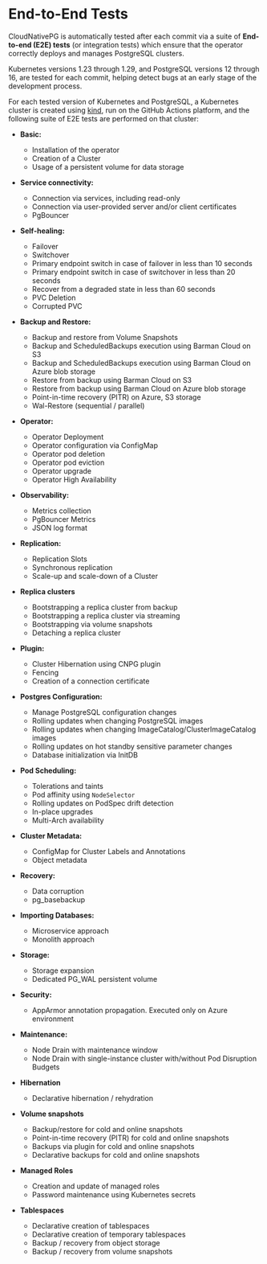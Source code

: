 # End-to-End Tests

CloudNativePG is automatically tested after each
commit via a suite of **End-to-end (E2E) tests** (or integration tests)
which ensure that the operator correctly deploys and manages PostgreSQL
clusters.

Kubernetes versions 1.23 through 1.29, and PostgreSQL versions 12 through 16,
are tested for each commit, helping detect bugs at an early stage of the
development process.

For each tested version of Kubernetes and PostgreSQL, a Kubernetes
cluster is created using [kind](https://kind.sigs.k8s.io/), run on the GitHub
Actions platform,
and the following suite of E2E tests are performed on that cluster:

* **Basic:**
     * Installation of the operator
     * Creation of a Cluster
     * Usage of a persistent volume for data storage

* **Service connectivity:**
     * Connection via services, including read-only
     * Connection via user-provided server and/or client certificates
     * PgBouncer

* **Self-healing:**
     * Failover
     * Switchover
     * Primary endpoint switch in case of failover in less than 10 seconds
     * Primary endpoint switch in case of switchover in less than 20 seconds
     * Recover from a degraded state in less than 60 seconds
     * PVC Deletion
     * Corrupted PVC

* **Backup and Restore:**
     * Backup and restore from Volume Snapshots
     * Backup and ScheduledBackups execution using Barman Cloud on S3
     * Backup and ScheduledBackups execution using Barman Cloud on Azure
    blob storage
     * Restore from backup using Barman Cloud on S3
     * Restore from backup using Barman Cloud on Azure blob storage
     * Point-in-time recovery (PITR) on Azure, S3 storage
     * Wal-Restore (sequential / parallel)

* **Operator:**
     * Operator Deployment
     * Operator configuration via ConfigMap
     * Operator pod deletion
     * Operator pod eviction
     * Operator upgrade
     * Operator High Availability

* **Observability:**
     * Metrics collection
     * PgBouncer Metrics
     * JSON log format

* **Replication:**
     * Replication Slots
     * Synchronous replication
     * Scale-up and scale-down of a Cluster

* **Replica clusters**
     * Bootstrapping a replica cluster from backup
     * Bootstrapping a replica cluster via streaming
     * Bootstrapping via volume snapshots
     * Detaching a replica cluster

* **Plugin:**
     * Cluster Hibernation using CNPG plugin
     * Fencing
     * Creation of a connection certificate

* **Postgres Configuration:**
     * Manage PostgreSQL configuration changes
     * Rolling updates when changing PostgreSQL images
     * Rolling updates when changing ImageCatalog/ClusterImageCatalog images
     * Rolling updates on hot standby sensitive parameter changes
     * Database initialization via InitDB

* **Pod Scheduling:**
     * Tolerations and taints
     * Pod affinity using `NodeSelector`
     * Rolling updates on PodSpec drift detection
     * In-place upgrades
     * Multi-Arch availability

* **Cluster Metadata:**
     * ConfigMap for Cluster Labels and Annotations
     * Object metadata

* **Recovery:**
     * Data corruption
     * pg_basebackup

* **Importing Databases:**
     * Microservice approach
     * Monolith approach

* **Storage:**
     * Storage expansion
     * Dedicated PG_WAL persistent volume

* **Security:**
     * AppArmor annotation propagation. Executed only on Azure environment

* **Maintenance:**
     * Node Drain with maintenance window
     * Node Drain with single-instance cluster with/without Pod Disruption Budgets

* **Hibernation**
     * Declarative hibernation / rehydration

* **Volume snapshots**
     * Backup/restore for cold and online snapshots
     * Point-in-time recovery (PITR) for cold and online snapshots
     * Backups via plugin for cold and online snapshots
     * Declarative backups for cold and online snapshots

* **Managed Roles**
     * Creation and update of managed roles
     * Password maintenance using Kubernetes secrets

* **Tablespaces**
     * Declarative creation of tablespaces
     * Declarative creation of temporary tablespaces
     * Backup / recovery from object storage
     * Backup / recovery from volume snapshots
